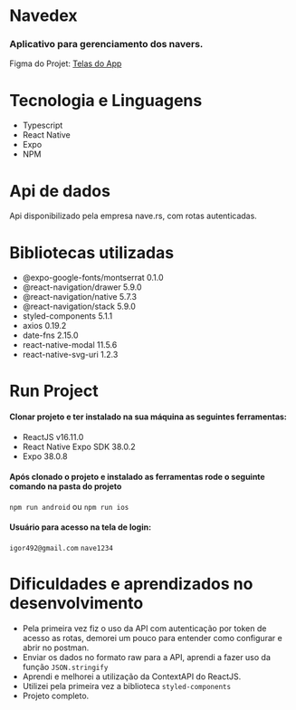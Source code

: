 Navedex
=========================
### Aplicativo para gerenciamento dos navers.

Figma do Projet: [Telas do App](https://www.figma.com/file/MIh7DeADz8M3mmcQwpcFdD/Teste-Mobile?node-id=1253%3A0)

Tecnologia e Linguagens
=========================
- Typescript
- React Native
- Expo
- NPM

Api de dados
=========================
Api disponibilizado pela empresa nave.rs, com rotas autenticadas.

Bibliotecas utilizadas
========================
- @expo-google-fonts/montserrat 0.1.0
- @react-navigation/drawer 5.9.0
- @react-navigation/native 5.7.3
- @react-navigation/stack 5.9.0
- styled-components 5.1.1
- axios 0.19.2
- date-fns 2.15.0
- react-native-modal 11.5.6
- react-native-svg-uri 1.2.3
  
Run Project
=========================
#### Clonar projeto e ter instalado na sua máquina as seguintes ferramentas:
- ReactJS v16.11.0
- React Native Expo SDK 38.0.2
- Expo 38.0.8

#### Após clonado o projeto e instalado as ferramentas rode o seguinte comando na pasta do projeto
` npm run android `
ou
` npm run ios `

#### Usuário para acesso na tela de login:
` igor492@gmail.com `
` nave1234 `

Dificuldades e aprendizados no desenvolvimento
===============================================
- Pela primeira vez fiz o uso da API com autenticação por token de acesso as rotas, demorei um pouco para entender como configurar e abrir no postman.
- Enviar os dados no formato raw para a API, aprendi a fazer uso da função `JSON.stringify`
- Aprendi e melhorei a utilização da ContextAPI do ReactJS.
- Utilizei pela primeira vez a biblioteca `styled-components`
- Projeto completo.

